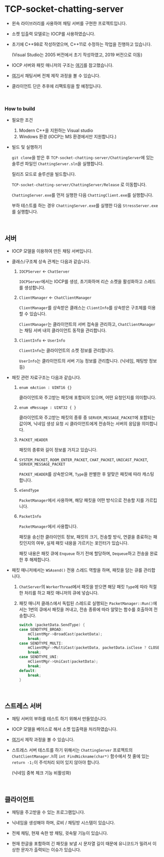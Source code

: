 # TCP-socket-chatting-server

- 윈속 라이브러리를 사용하여 채팅 서버를 구현한 프로젝트입니다.

- 소켓 입출력 모델로는 IOCP를 사용하였습니다.

- 초기에 C++98로 작성하였으며, C++11로 수정하는 작업을 진행하고 있습니다.

  (Visual Studio는 2005 버전에서 초기 작성하였고, 2019 버전으로 이동)

- IOCP 서버와 패킷 매니저의 구조는 [여기](https://github.com/mingdyuo/TCP-socket-chatting-server/blob/main/Documentation/IOCP%20%EC%B1%84%ED%8C%85%EC%84%9C%EB%B2%84%20%EB%8B%A8%EA%B3%84%EB%B3%84%20%EC%8B%A4%EC%8A%B5.md)를 참고했습니다.

- [여기](https://github.com/mingdyuo/TCP-socket-chatting-server/tree/main/Documentation)서 채팅서버 전체 제작 과정을 볼 수 있습니다.

- 클라이언트 단은 추후에 리팩토링을 할 예정입니다.

<br>

### How to build

- 필요한 조건

  1. Modern C++을 지원하는 Visual studio 
  2. Windows 환경 (IOCP는 MS 환경에서만 지원합니다.)

- 빌드 및 실행하기

  `git clone`을 받은 후 `TCP-socket-chatting-server/ChattingServer`에 있는 솔루션 파일인 `ChattingServer.sln`을 실행합니다.

  릴리즈 모드로 솔루션을 빌드합니다.

  `TCP-socket-chatting-server/ChattingServer/Release` 로 이동합니다.

  `ChattingServer.exe`를 먼저 실행한 다음 `ChattingClient.exe`를 실행합니다.

  부하 테스트를 하는 경우 `ChattingServer.exe`를 실행한 다음 `StressServer.exe`를 실행합니다.

<br>

## 서버

- IOCP 모델을 이용하여 만든 채팅 서버입니다.

- 클래스/구조체 상속 관계는 다음과 같습니다.

  1. `IOCPServer` ← `ChatServer`

     `IOCPServer`에서는 IOCP를 생성, 초기화하며 리슨 소켓을 활성화하고 스레드를 생성합니다.

  2. `ClientManager` ← `ChatClientManager`

     `ClientManager`를 상속받은 클래스는 `ClientInfo`를 상속받은 구조체를 이용할 수 있습니다.

     `ClientManager`는 클라이언트의 서버 접속을 관리하고, `ChatClientManager`는 채팅 서버 내의 클라이언트 동작을 관리합니다.

  3. `ClientInfo` ← `UserInfo`

     `ClientInfo`는 클라이언트의 소켓 정보를 관리합니다.

     `UserInfo`는 클라이언트의 서버 기능 정보를 관리합니다. (닉네임, 채팅방 정보 등)

- 패킷 관련 자료구조는 다음과 같습니다.

  1. `enum eAction : UINT16 {}`

     클라이언트와 주고받는 패킷에 포함되어 있으며, 어떤 요청인지를 의미합니다.

  2. `enum eMessage : UINT32 { }`

     클라이언트와 주고받는 패킷의 종류 중 `SERVER_MESSAGE_PACKET`에 포함되는 값이며, 닉네임 생성 요청 시 클라이언트에게 전송하는 서버의 응답을 의미합니다.

  3. `PACKET_HEADER`

     패킷의 종류와 길이 정보를 가지고 있습니다.

  4. `SYSTEM_PACKET`, `ROOM_ENTER_PACKET`, `CHAT_PACKET`, `UNICAST_PACKET`, `SERVER_MESSAGE_PACKET`

     `PACKET_HEADER`를 상속받으며, `Type`을 판별한 후 알맞은 패킷에 따라 캐스팅 합니다.

  5. `eSendType`

     `PacketManager`에서 사용하며, 해당 패킷을 어떤 방식으로 전송할 지를 가르킵니다.

  6. `PacketInfo`

     `PacketManager`에서 사용합니다.

     패킷을 송신한 클라이언트 정보, 패킷의 크기, 전송할 방식, 연결을 종료하는 패킷인지의 여부, 실제 패킷 내용을 가르키는 포인터가 있습니다.

     패킷 내용은 패킷 큐에 `Enqueue` 하기 전에 할당하며, `Dequeue`하고 전송을 완료한 후 해제합니다.

- 패킷 매니저에서는 `WSAsend()` 전용 스레드 역할을 하며, 패킷을 담는 큐를 관리합니다.

  1. `ChatServer`의 `WorkerThread`에서 패킷을 받으면 해당 패킷 `Type`에 따라 적절한 처리를 하고 패킷 매니저의 큐에 넣습니다.

  2. 패킷 매니저 클래스에서 독립된 스레드로 실행되는 `PacketManager::Run()`에서는 1번의 큐에서 패킷을 꺼내고, 전송 종류에 따라 알맞는 함수를 호출하여 전송합니다.

     ```c++
     switch (packetData.SendType) {
     case SENDTYPE_BROAD:
         mClientMgr->BroadCast(packetData);
         break;
     case SENDTYPE_MULTI:
         mClientMgr->MultiCast(packetData, packetData.isClose ? CLOSE : SEND);
         break;
     case SENDTYPE_UNI:
         mClientMgr->UniCast(packetData);
         break;
     default:
         break;
     }
     ```

<br>

## 스트레스 서버

- 채팅 서버의 부하를 테스트 하기 위해서 만들었습니다.

- IOCP 모델을 베이스로 해서 소켓 입출력을 처리하였습니다.

- [여기](https://github.com/mingdyuo/TCP-socket-chatting-server/blob/main/Documentation/TCP%20%EC%86%8C%EC%BC%93%20%EC%B1%84%ED%8C%85%20%EC%84%9C%EB%B2%84%20%EC%A0%9C%EC%9E%91%20-%204%20%EC%8A%A4%ED%8A%B8%EB%A0%88%EC%8A%A4%20%EC%84%9C%EB%B2%84.md)서 제작 과정을 볼 수 있습니다.

- 스트레스 서버 테스트를 하기 위해서는 `ChattingServer` 프로젝트의 `ChatClientManager.h`의 `int FindNickname(char*)` 함수에서 첫 줄에 있는 `return -1;`이 주석처리 되어 있지 않아야 합니다.

  (닉네임 중복 체크 기능 비활성화)

<br>

## 클라이언트

- 채팅을 주고받을 수 있는 프로그램입니다.

- 닉네임을 생성해야 하며, 로비 / 채팅방 시스템이 있습니다.

- 전체 채팅, 현재 속한 방 채팅, 귓속말 기능이 있습니다. 

- 현재 한글을 포함하여 긴 패킷을 보낼 시 문자열 길이 때문에 유니코드가 밀려서 이상한 문자가 출력되는 이슈가 있습니다.

  

